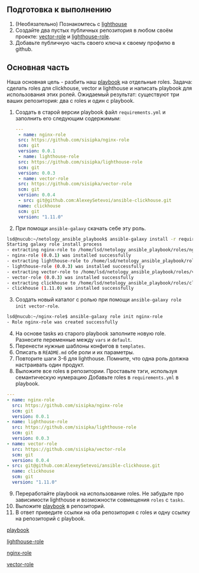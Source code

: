 ## Подготовка к выполнению
1. (Необязательно) Познакомтесь с [lighthouse](https://youtu.be/ymlrNlaHzIY?t=929)
2. Создайте два пустых публичных репозитория в любом своём проекте: [vector-role](https://github.com/sisipka/vector-role) и [lighthouse-role](https://github.com/sisipka/lighthouse-role).
3. Добавьте публичную часть своего ключа к своему профилю в github.

## Основная часть

Наша основная цель - разбить наш [playbook](https://github.com/sisipka/netology_ansible_playbook) на отдельные roles. Задача: сделать roles для clickhouse, vector и lighthouse и написать playbook для использования этих ролей. Ожидаемый результат: существуют три ваших репозитория: два с roles и один с playbook.

1. Создать в старой версии playbook файл `requirements.yml` и заполнить его следующим содержимым:

   ```yml
   ---
    - name: nginx-role
    src: https://github.com/sisipka/nginx-role
    scm: git
    version: 0.0.1
    - name: lighthouse-role
    src: https://github.com/sisipka/lighthouse-role
    scm: git
    version: 0.0.3
    - name: vector-role
    src: https://github.com/sisipka/vector-role
    scm: git
    version: 0.0.4
    - src: git@github.com:AlexeySetevoi/ansible-clickhouse.git
    name: clickhouse
    scm: git
    version: "1.11.0"
   ```

2. При помощи `ansible-galaxy` скачать себе эту роль.

```bash
lsd@nucub:~/netology_ansible_playbook$ ansible-galaxy install -r requirements.yml -p roles
Starting galaxy role install process
- extracting nginx-role to /home/lsd/netology_ansible_playbook/roles/nginx-role
- nginx-role (0.0.1) was installed successfully
- extracting lighthouse-role to /home/lsd/netology_ansible_playbook/roles/lighthouse-role
- lighthouse-role (0.0.3) was installed successfully
- extracting vector-role to /home/lsd/netology_ansible_playbook/roles/vector-role
- vector-role (0.0.3) was installed successfully
- extracting clickhouse to /home/lsd/netology_ansible_playbook/roles/clickhouse
- clickhouse (1.11.0) was installed successfully
```

3. Создать новый каталог с ролью при помощи `ansible-galaxy role init vector-role`.

```bash
lsd@nucub:~/nginx-role$ ansible-galaxy role init nginx-role
- Role nginx-role was created successfully
```

4. На основе tasks из старого playbook заполните новую role. Разнесите переменные между `vars` и `default`. 
5. Перенести нужные шаблоны конфигов в `templates`.
6. Описать в `README.md` обе роли и их параметры.
7. Повторите шаги 3-6 для lighthouse. Помните, что одна роль должна настраивать один продукт.
8. Выложите все roles в репозитории. Проставьте тэги, используя семантическую нумерацию Добавьте roles в `requirements.yml` в playbook.

```yml
---
- name: nginx-role
  src: https://github.com/sisipka/nginx-role
  scm: git
  version: 0.0.1
- name: lighthouse-role
  src: https://github.com/sisipka/lighthouse-role
  scm: git
  version: 0.0.3
- name: vector-role
  src: https://github.com/sisipka/vector-role
  scm: git
  version: 0.0.4
- src: git@github.com:AlexeySetevoi/ansible-clickhouse.git
  name: clickhouse
  scm: git
  version: "1.11.0"
```

9.  Переработайте playbook на использование roles. Не забудьте про зависимости lighthouse и возможности совмещения `roles` с `tasks`.
10. Выложите [playbook](https://github.com/sisipka/netology_ansible_playbook) в репозиторий.
11. В ответ приведите ссылки на оба репозитория с roles и одну ссылку на репозиторий с playbook.

[playbook](https://github.com/sisipka/netology_ansible_playbook)

[lighthouse-role](https://github.com/sisipka/lighthouse-role)

[nginx-role](https://github.com/sisipka/nginx-role)

[vector-role](https://github.com/sisipka/vector-role)